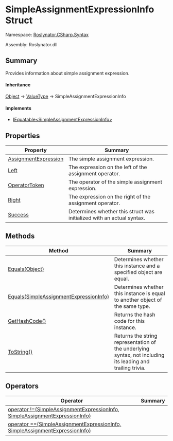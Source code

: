 # SimpleAssignmentExpressionInfo Struct

Namespace: [Roslynator.CSharp.Syntax](../README.md)

Assembly: Roslynator\.dll

## Summary

Provides information about simple assignment expression\.

#### Inheritance

[Object](https://docs.microsoft.com/en-us/dotnet/api/system.object) &#x2192; [ValueType](https://docs.microsoft.com/en-us/dotnet/api/system.valuetype) &#x2192; SimpleAssignmentExpressionInfo

#### Implements

* [IEquatable\<SimpleAssignmentExpressionInfo>](https://docs.microsoft.com/en-us/dotnet/api/system.iequatable-1)

## Properties

| Property| Summary|
| --- | --- |
| [AssignmentExpression](AssignmentExpression/README.md) | The simple assignment expression\. |
| [Left](Left/README.md) | The expression on the left of the assignment operator\. |
| [OperatorToken](OperatorToken/README.md) | The operator of the simple assignment expression\. |
| [Right](Right/README.md) | The expression on the right of the assignment operator\. |
| [Success](Success/README.md) | Determines whether this struct was initialized with an actual syntax\. |

## Methods

| Method| Summary|
| --- | --- |
| [Equals(Object)](Equals/README.md) | Determines whether this instance and a specified object are equal\. |
| [Equals(SimpleAssignmentExpressionInfo)](Equals/README.md) | Determines whether this instance is equal to another object of the same type\. |
| [GetHashCode()](GetHashCode/README.md) | Returns the hash code for this instance\. |
| [ToString()](ToString/README.md) | Returns the string representation of the underlying syntax, not including its leading and trailing trivia\. |

## Operators

| Operator| Summary|
| --- | --- |
| [operator !=(SimpleAssignmentExpressionInfo, SimpleAssignmentExpressionInfo)](op_Inequality/README.md) | |
| [operator ==(SimpleAssignmentExpressionInfo, SimpleAssignmentExpressionInfo)](op_Equality/README.md) | |

